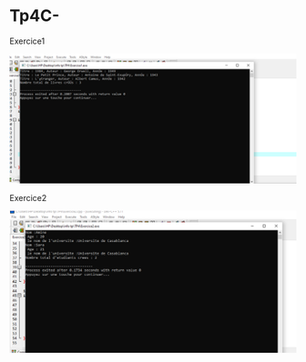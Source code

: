 # Tp4C-
Exercice1

![URL image](https://github.com/fe045001-netizen/Tp4C-/blob/4929ee8412e5c2d0d1b30da5bb6115d5f94ac9ec/Exercice1.png)


Exercice2

![URL image](https://github.com/fe045001-netizen/Tp4C-/blob/4929ee8412e5c2d0d1b30da5bb6115d5f94ac9ec/Exercice2.png)
